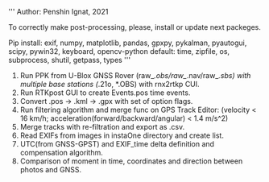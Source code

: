 '''
Author: Penshin Ignat, 2021

To correctly make post-processing, please, install or update next packeges.

Pip install: exif, numpy, matplotlib, pandas, gpxpy, pykalman, pyautogui, 
scipy, pywin32, keyboard, opencv-python
default: time, zipfile, os, subprocess, shutil, getpass, types
''' 
1. Run PPK from U-Blox GNSS Rover (raw_*.obs/raw_*.nav/raw_*.sbs) with multiple base stations (*.21o, *.OBS) with rnx2rtkp CUI.
2. Run RTKpost GUI to create Events.pos time events. 
3. Convert .pos -> .kml -> .gpx with set of option flags.
4. Run filtering algorithm and merge func on GPS Track Editor: (velocity < 16 km/h; acceleration(forward/backward/angular) < 1.4 m/s^2)
5. Merge tracks with re-filtration and export as .csv.
6. Read EXIFs from images in instaOne directory and create list.
7. UTC(from GNSS-GPST) and EXIF_time delta definition and compensation algorithm.
8. Сomparison of moment in time, coordinates and direction between photos and GNSS.
